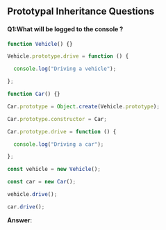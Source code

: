 ## Prototypal Inheritance Questions

#### Q1:What will be logged to the console ? 

```js
function Vehicle() {}

Vehicle.prototype.drive = function () {

  console.log("Driving a vehicle");

};

function Car() {}

Car.prototype = Object.create(Vehicle.prototype);

Car.prototype.constructor = Car;

Car.prototype.drive = function () {

  console.log("Driving a car");

};

const vehicle = new Vehicle();

const car = new Car();

vehicle.drive();

car.drive();
```

**Answer**: